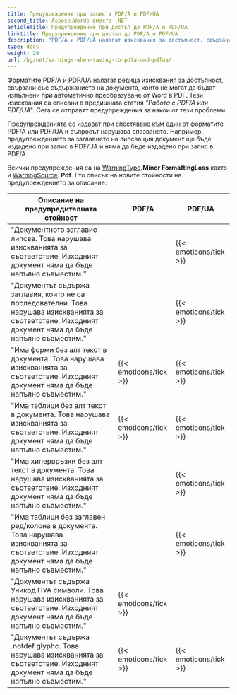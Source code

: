 ```yaml
---
title: Предупреждение при запис в PDF/A и PDF/UA
second_title: Aspose.Words вместо .NET
articleTitle: Предупреждение при достъп до PDF/A и PDF/UA
linktitle: Предупреждение при достъп до PDF/A и PDF/UA
description: "PDF/A и PDF/UA налагат изисквания за достъпност, свързани със съдържанието на документи. При пестене на PDF/A или PDF/UA в C# и въпросът нарушава спазването на изискванията, издава се предупреждение."
type: docs
weight: 29
url: /bg/net/warnings-when-saving-to-pdfa-and-pdfua/
---
```


Форматите PDF/A и PDF/UA налагат редица изисквания за достъпност, свързани със съдържанието на документа, които не могат да бъдат изпълнени при автоматично преобразуване от Word в PDF. Тези изисквания са описани в предишната статия *"Работа с PDF/A или PDF/UA"*. Сега се отправят предупреждения за някои от тези проблеми.

Предупрежденията се издават при спестяване към един от форматите PDF/A или PDF/UA и въпросът нарушава спазването. Например, предупреждението за заглавието на липсващия документ ще бъде издадено при запис в PDF/UA и няма да бъде издадено при запис в PDF/A.

Всички предупреждения са на [WarningType](https://reference.aspose.com/words/net/aspose.words/warningtype/)**.Minor FormattingLoss** както и [WarningSource](https://reference.aspose.com/words/net/aspose.words/warningsource/)**. Pdf**. Ето списък на новите стойности на предупреждението за описание:

|  Описание на предупредителната стойност |  PDF/A |  PDF/UA |
|  ------------------------------------------------------------  |  ----------------------  |  ----------------------  |
|  "Документното заглавие липсва. Това нарушава изискванията за съответствие. Изходният документ няма да бъде напълно съвместим." |                          |   {{< emoticons/tick >}}  |
|  "Документът съдържа заглавия, които не са последователни. Това нарушава изискванията за съответствие. Изходният документ няма да бъде напълно съвместим." |                          |   {{< emoticons/tick >}}  |
|  "Има форми без алт текст в документа. Това нарушава изискванията за съответствие. Изходният документ няма да бъде напълно съвместим." |   {{< emoticons/tick >}}  |   {{< emoticons/tick >}}  |
|  "Има таблици без алт текст в документа. Това нарушава изискванията за съответствие. Изходният документ няма да бъде напълно съвместим." |   {{< emoticons/tick >}}  |   {{< emoticons/tick >}}  |
|  "Има хипервръзки без алт текст в документа. Това нарушава изискванията за съответствие. Изходният документ няма да бъде напълно съвместим." |                          |   {{< emoticons/tick >}}  |
|  "Има таблици без заглавен ред/колона в документа. Това нарушава изискванията за съответствие. Изходният документ няма да бъде напълно съвместим." |                          |   {{< emoticons/tick >}}  |
|  "Документът съдържа Уникод ПУА символи. Това нарушава изискванията за съответствие. Изходният документ няма да бъде напълно съвместим." |   {{< emoticons/tick >}}  |                          |
|  "Документът съдържа .notdef glyphс. Това нарушава изискванията за съответствие. Изходният документ няма да бъде напълно съвместим." |   {{< emoticons/tick >}}  |   {{< emoticons/tick >}}  |